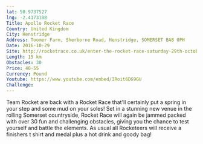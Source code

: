 ```yaml
---
lat: 50.9737527
lng: -2.4173188
Title: Apollo Rocket Race
Country: United Kingdom
City: Henstridge
Address: Toomer Farm, Sherborne Road, Henstridge, SOMERSET BA8 0PH
Date: 2016-10-29
Site: http://rocketrace.co.uk/enter-the-rocket-race-saturday-29th-october-2016/
Length: 15 km
Obstacles: 30
Price: 40-55
Currency: Pound
Youtube: https://www.youtube.com/embed/IRoit6DG9GU
Challenge:
---
```


Team Rocket are back with a Rocket Race that'll certainly put a spring in your step and some mud on your soles! Set in a stunning new venue in the rolling Somerset countryside, Rocket Race will again be jammed packed with over 30 fun and challenging obstacles, giving you the chance to test yourself and battle the elements. As usual all Rocketeers will receive a finishers t shirt and medal plus a hot drink and goody bag!